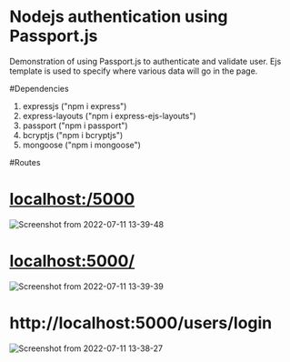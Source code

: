 # Nodejs authentication using Passport.js
 Demonstration of using Passport.js to authenticate and validate user.
 Ejs template is used to specify where various data will go in the page.
 
 #Dependencies
 1. expressjs ("npm i express") 
 2. express-layouts ("npm i express-ejs-layouts")
 3. passport ("npm i passport")
 4. bcryptjs ("npm i bcryptjs")
 5. mongoose ("npm i mongoose")

#Routes
 # [localhost:/5000](http://localhost:5000/)
 ![Screenshot from 2022-07-11 13-39-48](https://user-images.githubusercontent.com/88592710/178229430-a57c8be8-46bf-456e-bfd4-596175ce0b77.png)

 # [localhost:5000/](http://localhost:5000/users/register)
 ![Screenshot from 2022-07-11 13-39-39](https://user-images.githubusercontent.com/88592710/178229979-c04de0bd-4fb4-4d94-b547-f6231dbe1525.png)

 # http://localhost:5000/users/login
  ![Screenshot from 2022-07-11 13-38-27](https://user-images.githubusercontent.com/88592710/178230622-e2567b04-5d7a-48a5-9f68-9a5649c9aa4a.png)

